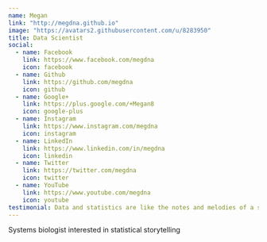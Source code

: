 ```yaml
---
name: Megan
link: "http://megdna.github.io"
image: "https://avatars2.githubusercontent.com/u/8283950"
title: Data Scientist
social:
  - name: Facebook
    link: https://www.facebook.com/megdna
    icon: facebook
  - name: Github
    link: https://github.com/megdna
    icon: github
  - name: Google+
    link: https://plus.google.com/+Megan8
    icon: google-plus
  - name: Instagram
    link: https://www.instagram.com/megdna
    icon: instagram
  - name: LinkedIn
    link: https://www.linkedin.com/in/megdna
    icon: linkedin
  - name: Twitter
    link: https://twitter.com/megdna
    icon: twitter
  - name: YouTube
    link: https://www.youtube.com/megdna
    icon: youtube
testimonial: Data and statistics are like the notes and melodies of a song, the genes and natural processes that tell the ultimate story of life. We must be the instruments for positive change.
---
```


Systems biologist interested in statistical storytelling